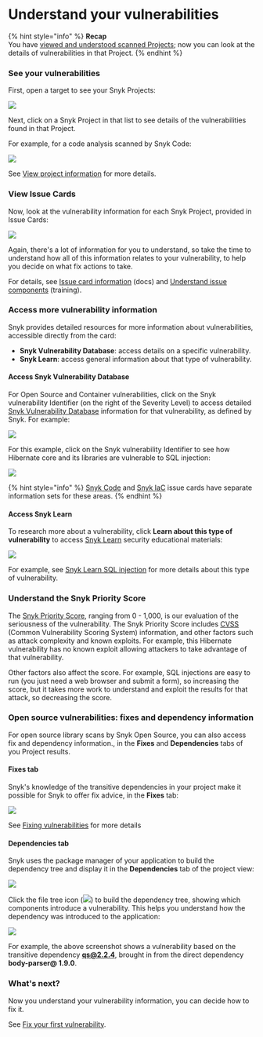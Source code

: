 # Understand your vulnerabilities

{% hint style="info" %}
**Recap**\
You have [viewed and understood scanned Projects](view-your-first-snyk-projects.md); now you can look at the details of vulnerabilities in that Project.
{% endhint %}

### See your vulnerabilities

First, open a target to see your Snyk Projects:

![](<../../.gitbook/assets/image (177).png>)

Next, click on a Snyk Project in that list to see details of the vulnerabilities found in that Project.

For example, for a code analysis scanned by Snyk Code:

![](<../../.gitbook/assets/image (75) (1).png>)

See [View project information](../../snyk-web-ui/introduction-to-snyk-projects/view-project-information.md) for more details.

### View Issue Cards

Now, look at the vulnerability information for each Snyk Project, provided in Issue Cards:

![](<../../.gitbook/assets/image (13) (1).png>)

Again, there's a lot of information for you to understand, so take the time to understand how all of this information relates to your vulnerability, to help you decide on what fix actions to take.

For details, see [Issue card information](https://docs.snyk.io/introducing-snyk/introduction-to-snyk-projects/issue-card-information) (docs) and [Understand issue components](https://training.snyk.io/learn/course/introduction-to-the-snyk-ui/scan-results/understand-issue-components?page=1) (training).

### Access more vulnerability information

Snyk provides detailed resources for more information about vulnerabilities, accessible directly from the card:

* **Snyk Vulnerability Database**: access details on a specific vulnerability.
* **Snyk Learn**: access general information about that type of vulnerability.

#### Access Snyk Vulnerability Database

For Open Source and Container vulnerabilities, click on the Snyk vulnerability Identifier (on the right of the Severity Level) to access detailed [Snyk Vulnerability Database](../../features/manage-issues/starting-to-fix-vulnerabilities/using-the-snyk-vulnerability-database.md) information for that vulnerability, as defined by Snyk. For example:

![](<../../.gitbook/assets/image (174).png>)

For this example, click on the Snyk vulnerability Identifier to see how Hibernate core and its libraries are vulnerable to SQL injection:

![](<../../.gitbook/assets/image (188) (1).png>)

{% hint style="info" %}
[Snyk Code](../../products/snyk-code/) and [Snyk IaC](../../products/snyk-infrastructure-as-code/) issue cards have separate information sets for these areas.
{% endhint %}

#### Access Snyk Learn

To research more about a vulnerability, click **Learn about this type of vulnerability** to access [Snyk Learn](https://learn.snyk.io/) security educational materials:

![](<../../.gitbook/assets/image (108).png>)

For example, see [Snyk Learn SQL injection](https://learn.snyk.io/lessons/sql-injection/javascript/) for more details about this type of vulnerability.

### Understand the Snyk Priority Score

The [Snyk Priority Score](../../features/manage-issues/issue-management/priority-score.md), ranging from 0 - 1,000, is our evaluation of the seriousness of the vulnerability. The Snyk Priority Score includes [CVSS](https://www.first.org/cvss/calculator/3.1) (Common Vulnerability Scoring System) information, and other factors such as attack complexity and known exploits. For example, this Hibernate vulnerability has no known exploit allowing attackers to take advantage of that vulnerability.

Other factors also affect the score. For example, SQL injections are easy to run (you just need a web browser and submit a form), so increasing the score, but it takes more work to understand and exploit the results for that attack, so decreasing the score.

### Open source vulnerabilities: fixes and dependency information

For open source library scans by Snyk Open Source, you can also access fix and dependency information., in the **Fixes** and **Dependencies** tabs of you Project results.

#### Fixes tab

Snyk's knowledge of the transitive dependencies in your project make it possible for Snyk to offer fix advice, in the **Fixes** tab:

![](<../../.gitbook/assets/Screenshot 2021-10-19 at 11.57.07.png>)

See [Fixing vulnerabilities](broken-reference/) for more details

#### Dependencies tab

Snyk uses the package manager of your application to build the dependency tree and display it in the **Dependencies** tab of the project view:

![](<../../.gitbook/assets/image (321) (1).png>)

Click the file tree icon (![](<../../.gitbook/assets/image (377).png>)) to build the dependency tree, showing which components introduce a vulnerability. This helps you understand how the dependency was introduced to the application:

![](../../.gitbook/assets/image23.png)

For example, the above screenshot shows a vulnerability based on the transitive dependency **qs@2.2.4**, brought in from the direct dependency **body-parser@ 1.9.0**.

### What's next?

Now you understand your vulnerability information, you can decide how to fix it.

See [Fix your first vulnerability](fix-your-first-vulnerability.md).
